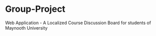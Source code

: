 # Group-Project
Web Application - A Localized Course Discussion Board for students of Maynooth University
